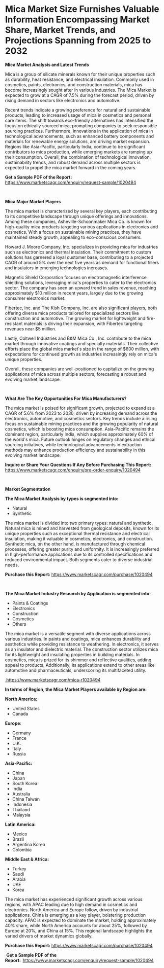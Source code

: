 <p><h1>Mica Market Size Furnishes Valuable Information Encompassing Market Share, Market Trends, and Projections Spanning from 2025 to 2032</h1></p><p><strong>Mica Market Analysis and Latest Trends</strong></p>
<p><p>Mica is a group of silicate minerals known for their unique properties such as durability, heat resistance, and electrical insulation. Commonly used in cosmetics, paints, electronics, and construction materials, mica has become increasingly sought after in various industries. The Mica Market is expected to grow at a CAGR of 7.5% during the forecast period, driven by rising demand in sectors like electronics and automotive.</p><p>Recent trends indicate a growing preference for natural and sustainable products, leading to increased usage of mica in cosmetics and personal care items. The shift towards eco-friendly alternatives has intensified the focus on ethically sourced mica, prompting companies to seek responsible sourcing practices. Furthermore, innovations in the application of mica in technological advancements, such as enhanced battery components and materials for renewable energy solutions, are driving market expansion. Regions like Asia-Pacific, particularly India, continue to be significant contributors to mica production, while emerging markets are ramping up their consumption. Overall, the combination of technological innovation, sustainability trends, and robust demand across multiple sectors is expected to propel the mica market forward in the coming years.</p></p>
<p><strong>Get a Sample PDF of the Report:&nbsp;</strong> <a href="https://www.marketscagr.com/enquiry/request-sample/1020494?utm_campaign=3258&utm_medium=2&utm_source=Github&utm_content=ia&utm_term=17042025&utm_id=mica">https://www.marketscagr.com/enquiry/request-sample/1020494</a></p>
<p>&nbsp;</p>
<p><strong>Mica Major Market Players</strong></p>
<p><p>The mica market is characterized by several key players, each contributing to its competitive landscape through unique offerings and innovations. Among these companies, Asheville-Schoonmaker Mica Co. is known for high-quality mica products targeting various applications in electronics and cosmetics. With a focus on sustainable mining practices, they have maintained steady growth, appealing to eco-conscious consumers.</p><p>Howard J. Moore Company, Inc. specializes in providing mica for industries such as electronics and thermal insulation. Their commitment to custom solutions has garnered a loyal customer base, contributing to a projected CAGR of around 5% over the next five years as demand for functional fillers and insulators in emerging technologies increases.</p><p>Magnetic Shield Corporation focuses on electromagnetic interference shielding solutions, leveraging mica's properties to cater to the electronics sector. The company has seen an upward trend in sales revenue, reaching approximately $10 million in recent years, largely due to the growing consumer electronics market.</p><p>Fibertec, Inc. and The Kish Company, Inc. are also significant players, both offering diverse mica products tailored for specialized sectors like construction and automotive. The growing market for lightweight and fire-resistant materials is driving their expansion, with Fibertec targeting revenues near $5 million.</p><p>Lastly, Coltwell Industries and B&M Mica Co., Inc. contribute to the mica market through innovative coatings and specialty materials. Their collective efforts place the global mica market's size in the range of $600 million, with expectations for continued growth as industries increasingly rely on mica's unique properties.</p><p>Overall, these companies are well-positioned to capitalize on the growing applications of mica across multiple sectors, forecasting a robust and evolving market landscape.</p></p>
<p>&nbsp;</p>
<p><strong>What Are The Key Opportunities For Mica Manufacturers?</strong></p>
<p><p>The mica market is poised for significant growth, projected to expand at a CAGR of 5.6% from 2023 to 2030, driven by increasing demand across the electronics, automotive, and cosmetics sectors. Key trends include a rising focus on sustainable mining practices and the growing popularity of natural cosmetics, which is boosting mica consumption. Asia-Pacific remains the dominant region, particularly India, which supplies approximately 60% of the world's mica. Future outlook hinges on regulatory changes and ethical sourcing initiatives, while technological advancements in extraction methods may enhance production efficiency and sustainability in this evolving market landscape.</p></p>
<p><strong>Inquire or Share Your Questions If Any Before Purchasing This Report:</strong> <a href="https://www.marketscagr.com/enquiry/pre-order-enquiry/1020494?utm_campaign=3258&utm_medium=2&utm_source=Github&utm_content=ia&utm_term=17042025&utm_id=mica">https://www.marketscagr.com/enquiry/pre-order-enquiry/1020494</a></p>
<p>&nbsp;</p>
<p><strong>Market Segmentation</strong></p>
<p><strong>The Mica Market Analysis by types is segmented into:</strong></p>
<p><ul><li>Natural</li><li>Synthetic</li></ul></p>
<p><p>The mica market is divided into two primary types: natural and synthetic. Natural mica is mined and harvested from geological deposits, known for its unique properties such as exceptional thermal resistance and electrical insulation, making it valuable in cosmetics, electronics, and construction. Synthetic mica, on the other hand, is manufactured through chemical processes, offering greater purity and uniformity. It is increasingly preferred in high-performance applications due to its controlled specifications and reduced environmental impact. Both segments cater to diverse industrial needs.</p></p>
<p><strong>Purchase this Report:&nbsp;</strong><a href="https://www.marketscagr.com/purchase/1020494?utm_campaign=3258&utm_medium=2&utm_source=Github&utm_content=ia&utm_term=17042025&utm_id=mica">https://www.marketscagr.com/purchase/1020494</a></p>
<p>&nbsp;</p>
<p><strong>The Mica Market Industry Research by Application is segmented into:</strong></p>
<p><ul><li>Paints & Coatings</li><li>Electronics</li><li>Construction</li><li>Cosmetics</li><li>Others</li></ul></p>
<p><p>The mica market is a versatile segment with diverse applications across various industries. In paints and coatings, mica enhances durability and aesthetics while providing resistance to weathering. In electronics, it serves as an insulator and dielectric material. The construction sector utilizes mica for its lightweight and insulating properties in building materials. In cosmetics, mica is prized for its shimmer and reflective qualities, adding appeal to products. Additionally, its applications extend to other areas like automotive and pharmaceuticals, underscoring its multifaceted utility.</p></p>
<p><a href="https://www.marketscagr.com/mica-r1020494?utm_campaign=3258&utm_medium=2&utm_source=Github&utm_content=ia&utm_term=17042025&utm_id=mica">&nbsp;https://www.marketscagr.com/mica-r1020494</a></p>
<p><strong>In terms of Region, the Mica Market Players available by Region are:</strong></p>
<p>
    <p> <strong> North America: </strong>
        <ul>
            <li>United States</li>
            <li>Canada</li>
        </ul>
        </p> 
    <p> <strong> Europe: </strong>
        <ul>
            <li>Germany</li>
            <li>France</li>
            <li>U.K.</li>
            <li>Italy</li>
            <li>Russia</li>
        </ul>
        </p> 
    <p> <strong> Asia-Pacific: </strong>
        <ul>
            <li>China</li>
            <li>Japan</li>
            <li>South Korea</li>
            <li>India</li>
            <li>Australia</li>
            <li>China Taiwan</li>
            <li>Indonesia</li>
            <li>Thailand</li>
            <li>Malaysia</li>
        </ul>
        </p> 
    <p> <strong> Latin America: </strong>
        <ul>
            <li>Mexico</li>
            <li>Brazil</li>
            <li>Argentina Korea</li>
            <li>Colombia</li>
        </ul>
        </p> 
    <p> <strong> Middle East & Africa: </strong>
        <ul>
            <li>Turkey</li>
            <li>Saudi</li>
            <li>Arabia</li>
            <li>UAE</li>
            <li>Korea</li>
        </ul>
    </p>
    </p>
<p><p>The mica market has experienced significant growth across various regions, with APAC leading due to high demand in cosmetics and electronics. North America and Europe follow, driven by industrial applications. China is emerging as a key player, bolstering production capacity. APAC is expected to dominate the market, holding approximately 40% share, while North America accounts for about 25%, followed by Europe at 20%, and China at 15%. This regional landscape highlights the varied drivers of market dynamics globally.</p></p>
<p><strong>Purchase this Report: </strong><a href="https://www.marketscagr.com/purchase/1020494?utm_campaign=3258&utm_medium=2&utm_source=Github&utm_content=ia&utm_term=17042025&utm_id=mica">https://www.marketscagr.com/purchase/1020494</a></p>
<p>&nbsp;<strong>Get a Sample PDF of the Report:&nbsp;&nbsp;</strong><a href="https://www.marketscagr.com/enquiry/request-sample/1020494?utm_campaign=3258&utm_medium=2&utm_source=Github&utm_content=ia&utm_term=17042025&utm_id=mica">https://www.marketscagr.com/enquiry/request-sample/1020494</a></p>
<p><strong></strong></p>
<p><p></p><p></p><p></p></p>